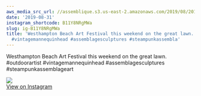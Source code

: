 ```yaml
---
aws_media_src_url: //assemblique.s3.us-east-2.amazonaws.com/2019/08/2019-08-31_15-57-49_UTC.jpg
date: '2019-08-31'
instagram_shortcode: B11Y8NRgMWa
slug: ig-B11Y8NRgMWa
title: 'Westhampton Beach Art Festival this weekend on the great lawn. #outdoorartist
  #vintagemannequinhead #assemblagesculptures #steampunkassembla'
---
```


Westhampton Beach Art Festival this weekend on the great lawn. #outdoorartist #vintagemannequinhead #assemblagesculptures #steampunkassemblageart 

![](//assemblique.s3.us-east-2.amazonaws.com/2019/08/2019-08-31_15-57-49_UTC.jpg)   
[View on Instagram](https://www.instagram.com/p/B11Y8NRgMWa/)